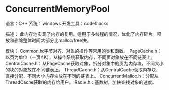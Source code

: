 # ConcurrentMemoryPool

语言：C++
系统：windows
开发工具：codeblocks

描述：
此内存池实现了内存的复用。适用于多线程的情况，优化了内存碎片。释放和删除整体时间大部分比malloc/free快。

模块：
Common.h:字节对齐、对象的操作等常用的类和函数。
PageCache.h：以页为单位（一页4K），从操作系统获取内存，不同页对象放在不同链表上。
CentralCache.h：从PageCache获取对象，拆分对象中的页为内存块，不同大小的块的对象放在不同链表上。
ThreadCache.h：从CentralCache获取内存块，直接分配，不同大小内存块放在不同的链表上。
ConcurrentMalloc.h：分配从ThreadCache获取的内存给用户。
Radix.h：基数树，加快查找对象的速度。
